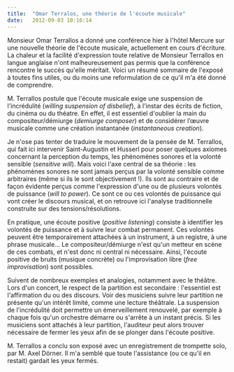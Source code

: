 ```yaml
---
title:  "Omar Terralos, une théorie de l'écoute musicale"
date:   2012-09-03 10:16:14
---
```


Monsieur Omar Terrallos a donné une conférence hier à l'hôtel Mercure
sur une nouvelle théorie de l'écoute musicale, actuellement en cours
d'écriture. La chaleur et la facilité d'expression toute relative de
Monsieur Terrallos en langue anglaise n'ont malheureusement pas permis
que la conférence rencontre le succès qu'elle méritait. Voici un
résumé sommaire de l'exposé à toutes fins utiles, ou du moins une
reformulation de ce qu'il m'a été donné de comprendre.


M. Terrallos postule que l'écoute musicale exige une suspension de
l'incrédulité (*willing suspension of disbelief*), à l'instar des
écrits de fiction, du cinéma ou du théatre. En effet, il est essentiel
d'oublier la main du compositeur/démiurge (*demiurge composer*) et de
considérer l’œuvre musicale comme une création instantanée
(*instantaneous creation*).


Je n'ose pas tenter de traduire le mouvement de la pensée de
M. Terrallos, qui fait ici intervenir Saint-Augustin et Husserl pour
poser quelques axiomes concernant la perception du temps, les
phénomènes sonores et la volonté sensible (*sensitive will*). Mais
voici l'axe central de sa théorie : les phénomènes sonores ne sont
jamais perçus par la volonté sensible comme arbitraires (même si ils
le sont objectivement !). Ils sont au contraire et de façon évidente
perçus comme l'expression d'une ou de plusieurs volontés de puissance
(*will to power*). Ce sont ce ou ces volontés de puissance qui vont
créer le discours musical, et on retrouve ici l'analyse traditionnelle
construite sur des tensions/résolutions.


En pratique, une écoute positive (*positive listening*) consiste à
identifier les volontés de puissance et à suivre leur combat
permanent. Ces volontés peuvent être temporairement attachées à un
instrument, à un registre, à une phrase musicale... Le
compositeur/démiurge n'est qu'un metteur en scène de ces combats, et
n'est donc ni central ni nécessaire. Ainsi, l'écoute positive de
bruits (musique concrète) ou l'improvisation libre (*free
improvisation*) sont possibles.


Suivent de nombreux exemples et analogies, notamment avec le
théâtre. Lors d'un concert, le respect de la partition est secondaire
: l'essentiel est l'affirmation du ou des discours. Voir des musiciens
suivre leur partition ne présente qu'un intérêt limité, comme une
lecture théâtrale. La suspension de l'incrédulité doit permettre un
émerveillement renouvelé, par exemple à chaque fois qu'un orchestre
démarre ou s'arrête à un instant précis. Si les musiciens sont
attachés à leur partition, l'auditeur peut alors trouver nécessaire de
fermer les yeux afin de se plonger dans l'écoute positive.


M. Terrallos a conclu son exposé avec un enregistrement de trompette
solo, par M. Axel Dörner. Il m'a semblé que toute l'assistance (ou ce
qu'il en restait) gardait les yeux fermés.
